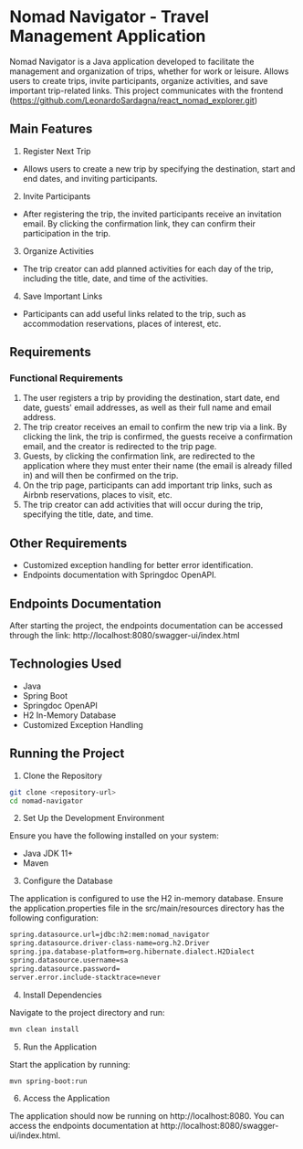 # Nomad Navigator - Travel Management Application

Nomad Navigator is a Java application developed to facilitate the management and organization of trips, whether for work or leisure. Allows users to create trips, invite participants, organize activities, and save important trip-related links. This project communicates with the frontend (https://github.com/LeonardoSardagna/react_nomad_explorer.git)

## Main Features

1. Register Next Trip

- Allows users to create a new trip by specifying the destination, start and end dates, and inviting participants.

2. Invite Participants

- After registering the trip, the invited participants receive an invitation email. By clicking the confirmation link, they can confirm their participation in the trip.

3. Organize Activities

- The trip creator can add planned activities for each day of the trip, including the title, date, and time of the activities.

4. Save Important Links

- Participants can add useful links related to the trip, such as accommodation reservations, places of interest, etc.

## Requirements
### Functional Requirements

1. The user registers a trip by providing the destination, start date, end date, guests' email addresses, as well as their full name and email address.
2. The trip creator receives an email to confirm the new trip via a link. By clicking the link, the trip is confirmed, the guests receive a confirmation email, and the creator is redirected to the trip page.
3. Guests, by clicking the confirmation link, are redirected to the application where they must enter their name (the email is already filled in) and will then be confirmed on the trip.
4. On the trip page, participants can add important trip links, such as Airbnb reservations, places to visit, etc.
5. The trip creator can add activities that will occur during the trip, specifying the title, date, and time.

## Other Requirements

- Customized exception handling for better error identification.
- Endpoints documentation with Springdoc OpenAPI.

## Endpoints Documentation

After starting the project, the endpoints documentation can be accessed through the link: http://localhost:8080/swagger-ui/index.html

## Technologies Used

- Java
- Spring Boot
- Springdoc OpenAPI
- H2 In-Memory Database
- Customized Exception Handling

## Running the Project

1. Clone the Repository

```bash
git clone <repository-url>
cd nomad-navigator
```

2. Set Up the Development Environment

Ensure you have the following installed on your system:

- Java JDK 11+
- Maven

3. Configure the Database

The application is configured to use the H2 in-memory database. Ensure the application.properties file in the src/main/resources directory has the following configuration:

```bash
spring.datasource.url=jdbc:h2:mem:nomad_navigator
spring.datasource.driver-class-name=org.h2.Driver
spring.jpa.database-platform=org.hibernate.dialect.H2Dialect
spring.datasource.username=sa
spring.datasource.password=
server.error.include-stacktrace=never
```

4. Install Dependencies

Navigate to the project directory and run:

```bash
mvn clean install
```

5. Run the Application

Start the application by running:

```bash
mvn spring-boot:run
```

6. Access the Application

The application should now be running on http://localhost:8080. You can access the endpoints documentation at http://localhost:8080/swagger-ui/index.html.
